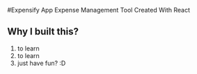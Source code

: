 #Expensify App
Expense Management Tool Created With React

## Why I built this?
1. to learn
2. to learn
3. just have fun? :D
